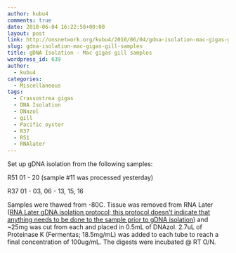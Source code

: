 ```yaml
---
author: kubu4
comments: true
date: 2010-06-04 16:22:58+00:00
layout: post
link: http://onsnetwork.org/kubu4/2010/06/04/gdna-isolation-mac-gigas-gill-samples/
slug: gdna-isolation-mac-gigas-gill-samples
title: gDNA Isolation - Mac gigas gill samples
wordpress_id: 639
author:
  - kubu4
categories:
  - Miscellaneous
tags:
  - Crassostrea gigas
  - DNA Isolation
  - DNazol
  - gill
  - Pacific oyster
  - R37
  - R51
  - RNAlater
---
```


Set up gDNA isolation from the following samples:

R51 01 - 20 (sample #11 was processed yesterday)

R37 01 - 03, 06 - 13, 15, 16

Samples were thawed from -80C. Tissue was removed from RNA Later ([RNA Later gDNA isolation protocol; this protocol doesn't indicate that anything needs to be done to the sample prior to gDNA isolation](http://www.ambion.com/techlib/misc/genomicDNA_rnalater.html)) and ~25mg was cut from each and placed in 0.5mL of DNAzol. 2.7uL of Proteinase K (Fermentas; 18.5mg/mL) was added to each tube to reach a final concentration of 100ug/mL. The digests were incubated @ RT O/N.
